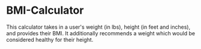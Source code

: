 # BMI-Calculator
This calculator takes in a user's weight (in lbs), height (in feet and inches), and provides their BMI. It additionally recommends a weight which would be considered healthy for their height.
